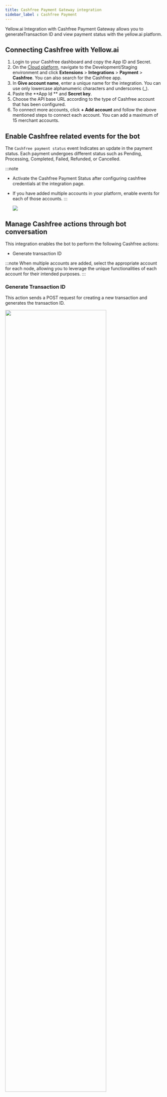 ```yaml
---
title: Cashfree Payment Gateway integration
sidebar_label : Cashfree Payment
---
```



Yellow.ai Integration with Cashfree Payment Gateway allows you to generateTransaction ID and view payment status with the yellow.ai platform.

## Connecting Cashfree with Yellow.ai

1. Login to your Cashfree dashboard and copy the App ID and Secret.
2. On the [Cloud platform](https://cloud.yellow.ai), navigate to the Development/Staging environment and click **Extensions** > **Integrations** > **Payment** > **Cashfree**. You can also search for the Cashfree app.
3. In **Give account name**, enter a unique name for the integration. You can use only lowercase alphanumeric characters and underscores (_).
4. Paste the **App Id ** and **Secret key**.
4. Choose the API base URL according to the type of Cashfree account that has been configured.
5. To connect more accounts, click **+ Add account** and follow the above mentioned steps to connect each account. You can add a maximum of 15 merchant accounts.


## Enable Cashfree related events for the bot

The `Cashfree payment status` event Indicates an update in the payment status. Each payment undergoes different status such as Pending, Processing, Completed, Failed, Refunded, or Cancelled.


:::note
* Activate the Cashfree Payment Status after configuring cashfree credentials at the integration page.
* If you have added multiple accounts in your platform, enable events for each of those accounts.
:::

   ![](https://lh3.googleusercontent.com/zgmzj8u9FXIrz1BGiBzUyi6_S-k2tzQVxaVvqAiHX-pYF8_bDgIsEgqW8_AOVP4jAT_Gn25Wey8vCywa6pU-JirAQqqaEPnPxhu5za_GrP8JTUlahnifhZ-ATNnvjLJJN2Jkt6bLS2GIT2bazEeZIdXM0Tf_j1Jepa9iDC8pBwNbERLHg-S3p7RQdg)

## Manage Cashfree actions through bot conversation

This integration enables the bot to perform the following Cashfree actions:

* Generate transaction ID


:::note
When multiple accounts are added, select the appropriate account for each node, allowing you to leverage the unique functionalities of each account for their intended purposes.
:::

### Generate Transaction ID

This action sends a POST request for creating a new transaction and generates the transaction ID.


   <img src="https://lh3.googleusercontent.com/7pNpF2HUl5qyJFYQXVMwX2PX-kjMcoZy0zrFQNBVtJLbJrrQ4hzbr1l1l1Frjj7dAEt4oNI635vERcm_atJJh1o_0HmsEdN_jtfaH_o9qLqyGp8mnWzFM-nbCs3tJ5rfQl7Oh9BB8F1AdaUVN77F8zrNz2tgjKYQlcF6SdczFJ7efNwitey8aOf7qw" width="80%"/>

**Node Input Params**



| Field Name |  Description |Sample Input |
| -------- | -------- | -------- |
| Order ID     |  The unique identification for the order to be created     |Order1234     |
|Order Amount|The amount for the request. The minimum amount is 1 |200|
|Order Currency*|The currency in which the order with the amount specified has to be created|INR|
|Customer ID|The unique Identification for the Payer|9999999999|
|Customer Email|Email of the payer|john@test.com|
|Order Tags|Tags that are to be attached with the order|{‘comment’: ‘note to be appended’}’|
|Notify Url|Copy Webhook URL from cashfree card at integration page|Ex: `https://dummyurl.yellowmessenger.com/integrations/genericIntegration/cashfree/x1674?id=C1f1Z1htZNZ%2BFYF6c76riwNWY%3D`)|

**Sample Success Response**


```json
{
    "cf_order_id": 2678043,
    "order_id": "order_1742302CCpwK00k2bp00fwIwblCVtyPqV",
    "entity": "order",
    "order_currency": "INR",
    "order_amount": 1.00,
    "order_expiry_time": "2022-08-19T17:00:57+05:30",
    "customer_details": {
        "customer_id": "123e344",
        "customer_name": null,
        "customer_email": "abc@gmail.com",
        "customer_phone": "1234567890"
    },
    "order_meta": {
        "return_url": null,
        "notify_url": null,
        "payment_methods": null
    },
    "settlements": {
        "url": "https://sandbox.cashfree.com/pg/orders/order_1742302CCpwK00k2bp00fwIwblCVtyPqV/settlements"
    },
    "payments": {
        "url": "https://sandbox.cashfree.com/pg/orders/order_1742302CCpwK00k2bp00fwIwblCVtyPqV/payments"
    },
    "refunds": {
        "url": "https://sandbox.cashfree.com/pg/orders/order_1742302CCpwK00k2bp00fwIwblCVtyPqV/refunds"
    },
    "order_status": "ACTIVE",
    "order_token": "WKQXlA9jzfUIytw6adbA",
    "order_note": null,
        "payment_link": "https://payments-test.cashfree.com/order/#WKQXlA9jzfUIytw6adbA",
    "order_tags": null,
    "order_splits": []
}


```

----

**Reference**


For more information about action nodes to use in this integration, click [here](https://docs.cashfree.com/docs/payment-gateway).


